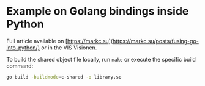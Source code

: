 # Example on Golang bindings inside Python

Full article available on [https://markc.su](https://markc.su/posts/fusing-go-into-python/) or in the VIS Visionen.

To build the shared object file locally, run `make` or execute the specific build command:

```bash
go build -buildmode=c-shared -o library.so
```
